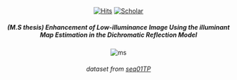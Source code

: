 <div align=center>

[![Hits](https://hits.seeyoufarm.com/api/count/incr/badge.svg?url=https%3A%2F%2Fgithub.com%2FOdin-son&count_bg=%2379C83D&title_bg=%23555555&icon=&icon_color=%23E7E7E7&title=hits&edge_flat=false)](https://hits.seeyoufarm.com)
[![Scholar](https://img.shields.io/badge/Pub-white?logo=Google-Scholar&style=plastic?link=https://bit.ly/2TKykSd&link=https://bit.ly/2TKykSd)](https://bit.ly/2TKykSd)
##### (M.S thesis) Enhancement of Low-illuminance Image Using the illuminant Map Estimation in the Dichromatic Reflection Model
![ms](enhancement.gif) <br>
 
###### dataset from [seq01TP](http://web4.cs.ucl.ac.uk/staff/g.brostow/MotionSegRecData/index_draft01.html)

</div>

